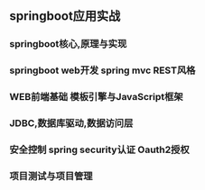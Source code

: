 ## springboot应用实战
### springboot核心,原理与实现
### springboot web开发 spring mvc REST风格
### WEB前端基础 模板引擎与JavaScript框架
### JDBC,数据库驱动,数据访问层
### 安全控制 spring security认证 Oauth2授权
### 项目测试与项目管理